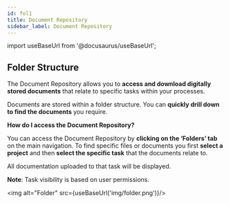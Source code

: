 ```yaml
---
id: fol1
title: Document Repository
sidebar_label: Document Repository
---
```


import useBaseUrl from '@docusaurus/useBaseUrl';

## Folder Structure

The Document Repository allows you to **access and download digitally stored documents** that relate to specific tasks within your processes.

Documents are stored within a folder structure. You can **quickly drill down to find the documents** you require.


**How do I access the Document Repository?**

You can access the Document Repository by **clicking on the ‘Folders’ tab** on the main navigation. To find specific files or documents you first **select a project** and then **select the specific task** that the documents relate to.

All documentation uploaded to that task will be displayed.

**Note**: Task visibility is based on user permissions.


<img alt="Folder" src={useBaseUrl('img/folder.png')}/>